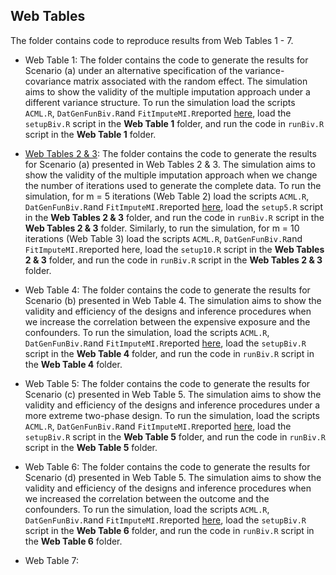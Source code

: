 ## Web Tables

The folder contains code to reproduce results from Web Tables 1 - 7.

* Web Table 1:  The folder contains the code to generate the results for Scenario (a) under an alternative specification of the variance-covariance matrix associated with the random effect. The simulation aims to show the validity of the multiple imputation approach under a different variance structure. To run the simulation load the scripts `ACML.R`, `DatGenFunBiv.R`and `FitImputeMI.R`reported [here](https://github.com/ChiaraDG/MultivariateODS_LMM/tree/main/Simulation%20Studies), load the `setupBiv.R` script in the **Web Table 1** folder, and run the code in `runBiv.R` script in the **Web Table 1** folder. 

* [Web Tables 2 & 3](https://github.com/ChiaraDG/MultivariateODS_LMM/tree/main/Simulation%20Studies/Web%20Tables/Web%20Tables%202%20%26%203): The folder contains the code to generate the results for Scenario (a) presented in Web Tables 2 & 3. The simulation aims to show the validity of the multiple imputation approach when we change the number of iterations used to generate the complete data. To run the simulation, for m = 5 iterations (Web Table 2) load the scripts `ACML.R`, `DatGenFunBiv.R`and `FitImputeMI.R`reported [here](https://github.com/ChiaraDG/MultivariateODS_LMM/tree/main/Simulation%20Studies), load the `setup5.R` script in the **Web Tables 2 & 3** folder, and run the code in `runBiv.R` script in the **Web Tables 2 & 3** folder. Similarly, to run the simulation, for m = 10 iterations (Web Table 3) load the scripts `ACML.R`, `DatGenFunBiv.R`and `FitImputeMI.R`reported here, load the `setup10.R` script in the **Web Tables 2 & 3** folder, and run the code in `runBiv.R` script in the **Web Tables 2 & 3** folder.

* Web Table 4: The folder contains the code to generate the results for Scenario (b) presented in Web Table 4. The simulation aims to show the validity and efficiency of the designs and inference procedures when we increase the correlation between the expensive exposure and the confounders. To run the simulation, load the scripts `ACML.R`, `DatGenFunBiv.R`and `FitImputeMI.R`reported [here](https://github.com/ChiaraDG/MultivariateODS_LMM/tree/main/Simulation%20Studies), load the `setupBiv.R` script in the **Web Table 4** folder, and run the code in `runBiv.R` script in the **Web Table 4** folder.

* Web Table 5: The folder contains the code to generate the results for Scenario (c) presented in Web Table 5. The simulation aims to show the validity and efficiency of the designs and inference procedures under a more extreme two-phase design. To run the simulation, load the scripts `ACML.R`, `DatGenFunBiv.R`and `FitImputeMI.R`reported [here](https://github.com/ChiaraDG/MultivariateODS_LMM/tree/main/Simulation%20Studies), load the `setupBiv.R` script in the **Web Table 5** folder, and run the code in `runBiv.R` script in the **Web Table 5** folder.

* Web Table 6: The folder contains the code to generate the results for Scenario (d) presented in Web Table 5. The simulation aims to show the validity and efficiency of the designs and inference procedures when we increased the correlation between the outcome and the confounders. To run the simulation, load the scripts `ACML.R`, `DatGenFunBiv.R`and `FitImputeMI.R`reported [here](https://github.com/ChiaraDG/MultivariateODS_LMM/tree/main/Simulation%20Studies), load the `setupBiv.R` script in the **Web Table 6** folder, and run the code in `runBiv.R` script in the **Web Table 6** folder.

* Web Table 7:
